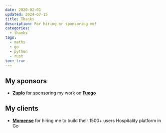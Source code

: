```yaml
---
date: 2020-02-01
updated: 2024-07-15
title: Thanks
description: For hiring or sponsoring me!
categories:
  - thanks
tags:
  - maths
  - go
  - python
  - rust
toc: true
---
```


## My sponsors

- [**Zuplo**](https://zuplo.com) for sponsoring my work on [**Fuego**](https://github.com/go-fuego/fuego) 

## My clients
- [**Momense**](https://momense.com) for hiring me to build their 1500+ users Hospitality platform in Go 
